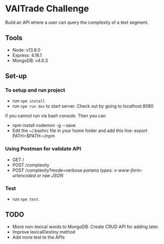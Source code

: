 # VAITrade Challenge
Build an API where a user can query the complexity of a text
segment.

## Tools

- Node: v13.8.0
- Express: 4.16.1
- MongoDB: v4.0.3

## Set-up

### To setup and run project

- run `npm install`
- run `npm run dev` to start server. Check out by going to localhost:8080

if you cannot run via bash console. Then you can
- npm install nodemon -g --save
- Edit the ~/.bashrc file in your home folder and add this line: export PATH=$PATH:~/npm
### Using Postman for validate API
- GET /
- POST /complexity
- POST /complexity?mode=verbose
*params types: x-www-form-urlencoded or raw JSON*
### Test
- run `npm test`.

## TODO

- Move non-lexical words to MongoDB. Create CRUD API for adding later.
- Improve lexicalDestiny method
- Add more test to the APIs
